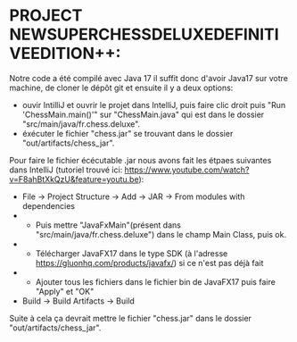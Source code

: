 # PROJECT NEWSUPERCHESSDELUXEDEFINITIVEEDITION++:

Notre code a été compilé avec Java 17 il suffit donc d'avoir Java17 sur votre machine, de cloner le dépôt git et ensuite il y a deux options:
- ouvir IntilliJ et ouvrir le projet dans IntelliJ, puis faire clic droit puis "Run 'ChessMain.main()'" sur "ChessMain.java" qui est dans le dossier
"src/main/java/fr.chess.deluxe".
- éxécuter le fichier "chess.jar" se trouvant dans le dossier "out/artifacts/chess_jar".

Pour faire le fichier écécutable .jar nous avons fait les étpaes suivantes dans IntelliJ (tutoriel trouvé ici: https://www.youtube.com/watch?v=F8ahBtXkQzU&feature=youtu.be):
- File -> Project Structure -> Add -> JAR -> From modules with dependencies
- - Puis mettre "JavaFxMain"(présent dans "src/main/java/fr.chess.deluxe") dans le champ Main Class, puis ok.
- - Télécharger JavaFX17 dans le type SDK (à l'adresse https://gluonhq.com/products/javafx/) si ce n'est pas déjà fait
- - Ajouter tous les fichiers dans le fichier bin de JavaFX17 puis faire "Apply" et "OK"
- Build -> Build Artifacts -> Build

Suite à cela ça devrait mettre le fichier "chess.jar" dans le dossier "out/artifacts/chess_jar".
